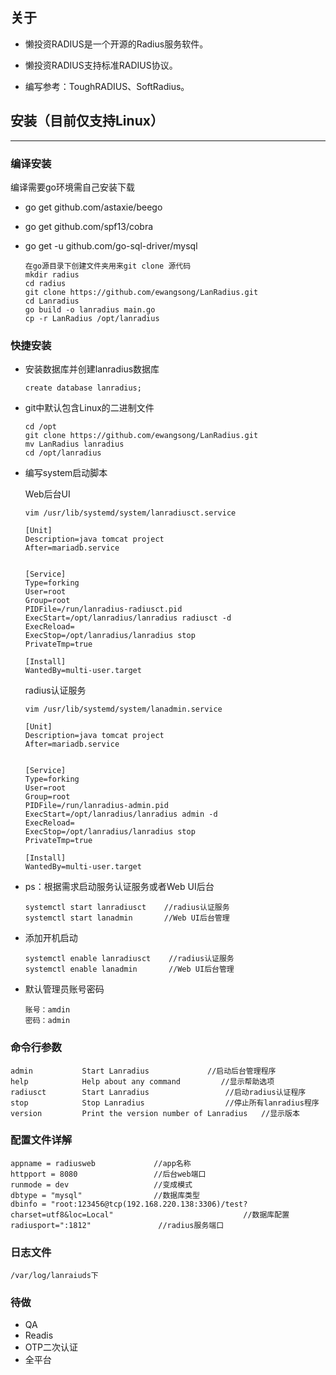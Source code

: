 ## 关于
- 懒投资RADIUS是一个开源的Radius服务软件。

- 懒投资RADIUS支持标准RADIUS协议。

- 编写参考：ToughRADIUS、SoftRadius。

## 安装（目前仅支持Linux）

---
### 编译安装
 编译需要go环境需自己安装下载

- go get github.com/astaxie/beego
- go get github.com/spf13/cobra
- go get -u github.com/go-sql-driver/mysql   

    ```
    在go源目录下创建文件夹用来git clone 源代码
    mkdir radius
    cd radius
    git clone https://github.com/ewangsong/LanRadius.git
    cd Lanradius
    go build -o lanradius main.go
    cp -r LanRadius /opt/lanradius
    ```
### 快捷安装
- 安装数据库并创建lanradius数据库

    ```
    create database lanradius;
    ```
- git中默认包含Linux的二进制文件
    ```
    cd /opt
    git clone https://github.com/ewangsong/LanRadius.git
    mv LanRadius lanradius
    cd /opt/lanradius
    ```
- 编写system启动脚本
  
    Web后台UI 
    
    ```
    vim /usr/lib/systemd/system/lanradiusct.service
    
    [Unit]
    Description=java tomcat project
    After=mariadb.service
    
    
    [Service]
    Type=forking
    User=root
    Group=root
    PIDFile=/run/lanradius-radiusct.pid
    ExecStart=/opt/lanradius/lanradius radiusct -d
    ExecReload=
    ExecStop=/opt/lanradius/lanradius stop
    PrivateTmp=true
    
    [Install]
    WantedBy=multi-user.target
    ```
  radius认证服务
    ```
    vim /usr/lib/systemd/system/lanadmin.service
    
    [Unit]
    Description=java tomcat project
    After=mariadb.service
    
    
    [Service]
    Type=forking
    User=root
    Group=root
    PIDFile=/run/lanradius-admin.pid
    ExecStart=/opt/lanradius/lanradius admin -d
    ExecReload=
    ExecStop=/opt/lanradius/lanradius stop
    PrivateTmp=true
    
    [Install]
    WantedBy=multi-user.target
    ```
 - ps：根据需求启动服务认证服务或者Web UI后台
    ```
    systemctl start lanradiusct    //radius认证服务
    systemctl start lanadmin       //Web UI后台管理
    ```
 - 添加开机启动
    ```
    systemctl enable lanradiusct    //radius认证服务
    systemctl enable lanadmin       //Web UI后台管理
    ```
 - 默认管理员账号密码
    ```
    账号：amdin
    密码：admin
    ```
###  命令行参数

```
admin			Start Lanradius             //启动后台管理程序
help        	Help about any command         //显示帮助选项
radiusct    	Start Lanradius                 //启动radius认证程序
stop        	Stop Lanradius                  //停止所有lanradius程序
version     	Print the version number of Lanradius   //显示版本
``` 

### 配置文件详解

```
appname = radiusweb             //app名称   
httpport = 8080                 //后台web端口
runmode = dev                   //变成模式
dbtype = "mysql"                //数据库类型
dbinfo = "root:123456@tcp(192.168.220.138:3306)/test?charset=utf8&loc=Local"                             //数据库配置
radiusport=":1812"               //radius服务端口
```
### 日志文件

```
/var/log/lanraiuds下
```
### 待做
- QA
- Readis
- OTP二次认证
- 全平台